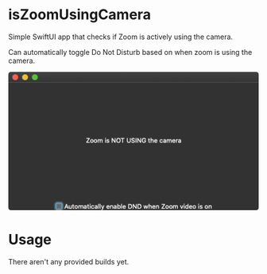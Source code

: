 # isZoomUsingCamera

Simple SwiftUI app that checks if Zoom is actively using the camera.

Can automatically toggle Do Not Disturb based on when zoom is using the camera.

![screenshot](Resources/screenshot.png)

# Usage

There aren't any provided builds yet.
